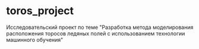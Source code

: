 # toros_project
Исследовательский проект по теме "Разработка метода моделирования расположения торосов ледяных полей с использованием технологии машинного обучения"
